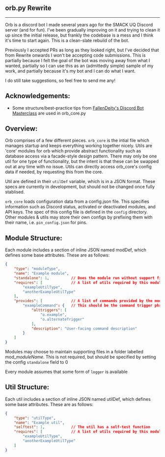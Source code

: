 ## orb.py Rewrite
------------------------------

Orb is a discord bot I made several years ago for the SMACK UQ Discord server (and for fun). I've been gradually improving on it and trying to clean it up since the initial release, but frankly the codebase is a mess and I think it's time to start again. This is a clean-slate rebuild of the bot.

Previously I accepted PRs as long as they looked right, but I've decided that from Rewrite onwards I won't be accepting code submissions. This is partially because I felt the goal of the bot was moving away from what I wanted, partially so I can use this as an (admittedly simple) sample of my work, and partially because it's my bot and I can do what I want.

I do still take suggestions, so feel free to send me any!

## Acknowledgements:
- Some structure/best-practice tips from [FallenDeity's Discord Bot Masterclass](https://fallendeity.github.io/discord.py-masterclass) are used in orb_core.py

## Overview:
Orb comprises of a few different pieces. `orb_core` is the intial file which manages startup and keeps everything  working together nicely. Utils are 'core' modules for orb which provide abstract functionality such as database access via a facade-style design pattern. There may only be one util for one type of functionality, but the intent is that these can be swapped out at any time with no issue. Utils can directly access orb_core's config data if needed, by requesting this from the core.

Util are defined in their `utilDef` variable, which is in a JSON format. These specs are currently in development, but should not be changed once fully stablised.

`orb_core` loads configuration data from a config.json file. This specifies information such as Discord status, activated or deactivated modules, and API keys. The spec of this config file is defined in the `config` directory. Other modules & utils may store their own configs by prefixing them with their name, i.e.
`pin_config.json` for pins.


## Module Structure:
Each module includes a section of inline JSON named modDef, which defines some base attributes. These are as follows:
```json
{
    "type": "moduleType",
    "name": "Example module",
    "standalone": 1,          // Does the module run without support files?
    "requires": [             // A list of utils required by this module
        "exampleUtilType",
        "anotherExampleUtilType"
    ],
    "provides": [             // A list of commands provided by the module
        "exampleCommand": {   // This should be the command trigger phrase
            "alttriggers": [
                "o.example",
                "o.alternateTrigger"
            ],
            "description": "User-facing command description"
        }
    ]
}
```

Modules may choose to maintain supporting files in a folder labelled mod_*moduleName*. This is not required, but should be specified by setting the config `standalone` field to 0

Every module assumes that some form of `logger` is available

## Util Structure:
Each util includes a section of inline JSON named utilDef, which defines some base attributes. These are as follows:
```json
{
    "type": "utilType",
    "name": "Example util",
    "selftest": 1,            // The util has a self-test function
    "requires": [             // A list of utils required by this module
        "exampleUtilType",
        "anotherExampleUtilType"
    ]
}
```